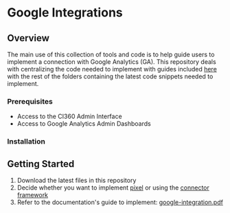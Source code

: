 # Google Integrations

## Overview

The main use of this collection of tools and code is to help guide users to implement a connection with Google Analytics (GA). This repository deals with centralizing the code needed to implement with guides included [here](google-integration.pdf) with the rest of the folders containing the latest code snippets needed to implement.

### Prerequisites

* Access to the CI360 Admin Interface
* Access to Google Analytics Admin Dashboards

### Installation

## Getting Started

1. Download the latest files in this repository
2. Decide whether you want to implement [pixel](pixel-engage-spot) or using the [connector framework](ci360-connector)
3. Refer to the documentation's guide to implement: [google-integration.pdf](google-integration.pdf)
